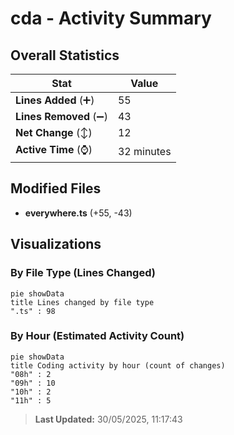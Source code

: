 # cda - Activity Summary 

## Overall Statistics

| Stat                   | Value                                                             |
| ---------------------- | ----------------------------------------------------------------- |
| **Lines Added** (➕)   | 55                                          |
| **Lines Removed** (➖) | 43                                        |
| **Net Change** (↕)    | 12                |
| **Active Time** (⌚)   | 32 minutes |


## Modified Files
- **everywhere.ts** (+55, -43)

## Visualizations

### By File Type (Lines Changed)

```mermaid
pie showData
title Lines changed by file type
".ts" : 98
```

### By Hour (Estimated Activity Count)

```mermaid
pie showData
title Coding activity by hour (count of changes)
"08h" : 2
"09h" : 10
"10h" : 2
"11h" : 5
```


> **Last Updated:** 30/05/2025, 11:17:43